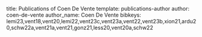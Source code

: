 title: Publications of Coen De Vente
template: publications-author
author: coen-de-vente
author_name: Coen De Vente
bibkeys: lemi23,vent18,vent20,lemi22,vent23c,vent23a,vent22,vent23b,xion21,ardu20,schw22a,vent21a,vent21,gonz21,less20,vent20a,schw22